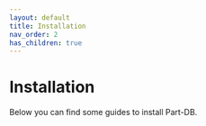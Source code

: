 ```yaml
---
layout: default
title: Installation
nav_order: 2
has_children: true
---
```


# Installation
Below you can find some guides to install Part-DB.